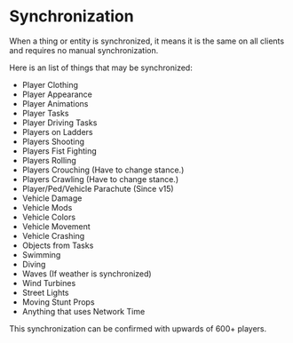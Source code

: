 # Synchronization

When a thing or entity is synchronized, it means it is the same on all clients and requires no manual synchronization.

Here is an list of things that may be synchronized:

<ul>
    <li>Player Clothing</li>
    <li>Player Appearance</li>
    <li>Player Animations</li>
    <li>Player Tasks</li>
    <li>Player Driving Tasks</li>
    <li>Players on Ladders</li>
    <li>Players Shooting</li>
    <li>Players Fist Fighting</li>
    <li>Players Rolling</li>
    <li>Players Crouching (Have to change stance.)</li>
    <li>Players Crawling (Have to change stance.)</li>
    <li>Player/Ped/Vehicle Parachute (Since v15)</li>
    <li>Vehicle Damage</li>
    <li>Vehicle Mods</li>
    <li>Vehicle Colors</li>
    <li>Vehicle Movement</li>
    <li>Vehicle Crashing</li>
    <li>Objects from Tasks</li>
    <li>Swimming</li>
    <li>Diving</li>
    <li>Waves (If weather is synchronized)</li>
    <li>Wind Turbines</li>
    <li>Street Lights</li>
    <li>Moving Stunt Props</li>
    <li>Anything that uses Network Time</li>
</ul>

This synchronization can be confirmed with upwards of 600+ players.
